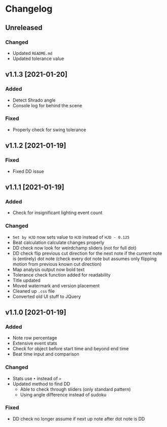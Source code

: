 # Changelog
## Unreleased
### Changed
* Updated `README.md`
* Updated tolerance value

## v1.1.3 [2021-01-20]
### Added
* Detect Shrado angle
* Console log for behind the scene

### Fixed
* Properly check for swing tolerance

## v1.1.2 [2021-01-19]
### Fixed
* Fixed DD issue

## v1.1.1 [2021-01-19]
### Added
* Check for insignificant lighting event count

### Changed
* `Set by HJD` now sets value to `HJD` instead of `HJD - 0.125`
* Beat calculation calculate changes properly
* DD check now look for weirdchamp sliders (not for full dot)
* DD check flip previous cut direction for the next note if the current note is (entirely) dot note (check every dot note but assumes only flipping motion from previous known cut direction)
* Map analysis output now bold text
* Tolerance check function added for readability
* Title updated
* Moved watermark and version placement
* Cleaned up `.css` file
* Converted old UI stuff to JQuery

## v1.1.0 [2021-01-19]
### Added
* Note row percentage
* Extensive event stats
* Check for object before start time and beyond end time
* Beat time input and comparison

### Changed
* Stats use `•` instead of `>`
* Updated method to find DD
  * Able to check through sliders (only standard pattern)
  * Using angle difference instead of sudoku

### Fixed
* DD check no longer assume if next up note after dot note is DD